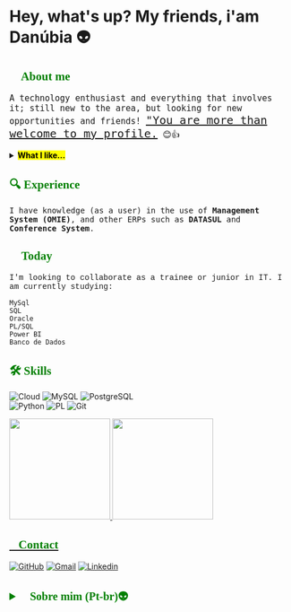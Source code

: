 <!-- <div>
   <style> #mydiv{ 
    animation: mymove 5s infinite;
    color:#39ff14;
    font-family:papyrus;
    text-align:center;
    }
    @keyframes mymove {70% {text-shadow: 10px 15px 05px green;}
    }

 </style>

  <div id="mydiv"> -->

<h1> Hey, what's up? My friends, i'am Danúbia 👽 </h1> 

</div>


 <h2 style="color:green; font-family:times new romam; "> 👀 About me </h2>

<p1 style="font-family:monospace; font-size:15px"> A technology enthusiast and everything that involves it; still new to the area, but looking for new opportunities and friends! <p1 style= "text-decoration:underline; font-family:monospace; font-size:20px"> "You are more than welcome to my profile.</p1> 
 😊👍

<details>
    <summary> 
        <mark>
            <b> What I like... </b>
</mark> 
</summary>

- `🤩 # My passions: games, drawing, music, art and travel;`
- `😝 # Hobbies: In my spare time I love to draw, write stories, and play games.`
- `👁️ # Curiosities: I am self-taught, love learning new technologies and general knowledge. I am always learning programming languages and training to improve them. `
</details>

<h2 style="color:green; font-family:times new romam; "> 🔍 Experience </h2>

<p1 style="font-family:monospace;"> I have knowledge (as a user) in the use of <b>Management System (OMIE)</b>, and other ERPs such as <b>DATASUL</b> and <b>Conference System</b>. </p>

<h2 style="color:green; font-family:times new romam"> 📔 Today </h2> 
<p style="font-family:courier new;"> I'm looking to collaborate as a trainee or junior in IT. I am currently studying: </p>

````
MySql
SQL
Oracle
PL/SQL
Power BI
Banco de Dados
````
<h2 style="color:green; font-family:times new romam"> 🛠️ Skills </h2> 

![Cloud](https://skillicons.dev/icons?i=gcp)
![MySQL](https://skillicons.dev/icons?i=mysql)
![PostgreSQL](https://skillicons.dev/icons?i=postgresql) <br>
![Python](https://img.shields.io/badge/python-3670A0?style=for-the-badge&logo=python&logoColor=ffdd54)
![PL](https://img.shields.io/badge/PL%2FSQL-FFFFFF?style=for-the-badge&logo=oracle&logoColor=FF0000&labelColor=FFFFFF&color=FF0000)
![Git](https://img.shields.io/badge/GIT-E44C30?style=for-the-badge&logo=git&logoColor=white)

<!-- [![Gmail](https://img.shields.io/badge/-Gmail-%23333?style=for-the-badge&logo=gmail&logoColor=white)](mailto:danubia.olivr@gmail.com) 
[![linkedin](https://img.shields.io/badge/linkedin-0A66C2?style=for-the-badge&logo=linkedin&logoColor=white)](https://www.linkedin.com/in/danolivr/)
[![GitHub](https://img.shields.io/badge/GitHub-100000?style=for-the-badge&logo=github&logoColor=white)](https://github.com/SEUUSERNAME) -->


<div>

   <a href="https://github.com/DanubiaOliver">
   <img height="180em" src="https://github-readme-stats.vercel.app/api?username=DanubiaOliver&show_icons=true&theme=merko&include_all_commits=true&count_private=true">
   <img height="180em" src="https://github-readme-stats.vercel.app/api/top-langs/?username=DanubiaOliver&layout=compact&langs_count=6&theme=merko">

</div>


<h2 style="color:green;font-family:times new roman"> 📌Contact </h2>

[![GitHub](https://skillicons.dev/icons?i=github)](https://github.com/DanubiaOliver)
[![Gmail](https://skillicons.dev/icons?i=gmail)](mailto:danubia.olivr@gmail.com)
[![Linkedin](https://skillicons.dev/icons?i=linkedin)](https://www.linkedin.com/in/danolivr/) 
<br>
<br>

<!-- <div style="display: inline_block"> 
  
  <img align="center" alt="MySQL" height="50" width="40" src="https://upload.wikimedia.org/wikipedia/commons/b/b2/Database-mysql.svg"/>
  <img align="center" alt="Oracle" height="50" width="40" src="https://logos-world.net/wp-content/uploads/2020/09/Oracle-Logo.png"/>
  <img align="center" alt="HTML" height="30" width="40" src="https://raw.githubusercontent.com/devicons/devicon/master/icons/html5/html5-original.svg"/>
  <img align="center" alt="CSS" height="30" width="40" src="https://raw.githubusercontent.com/devicons/devicon/master/icons/css3/css3-original.svg"/> -->
   

<details>
<!-- <summary> </summary> -->
<summary style="font-family:Times New Roman;font-size:20px;color:green"> <b>📌Sobre mim (Pt-br)👽</b> 
</summary>

<!-- <div>
   <style> #mydiv{ 
    animation: mymove 5s infinite;
    color:#39ff14;
    font-family:papyrus;
    text-align:center;
    }
    @keyframes mymove {70% {text-shadow: 10px 15px 05px green;}
    }

 </style>

  <div id="mydiv"> -->
  <br>

<h1> E aí? Meus amigos. Prazer sou a Danubia! 👽 </h1> 

</div>

<p1 style="font-family:monospace; font-size:15px"> Sou apaixonada por tecnologia e tudo que a envolve; ainda novata na área, mas a procura de novas oportunidades e amigos! <p1 style= "text-decoration:underline; font-family:monospace; font-size:20px;"> Dito isso, sejam mais que Bem vindos ao meu perfil.</p1>

<mark> <b>O que eu gosto...</b></mark>
> - 🤩 Minhas paixões: jogos, música, arte e viagens;
> - 😝 Curiosidades: Nos meus tempos livres, desenho, jogo, e escrevo histórias.<br>
> - 💻📖 Sou autodidata, adoro aprender novas tecnologias e conhecimentos gerais. Sempre estou me qualificando em linguagens de programação e treinamentos para melhorá-las. 👽

## <h2 style="color:green; font-family:times new romam"> 🔍 Experiência
<p1 style="font-family:courier new;"> Tenho conhecimentos (como usuário) na utilização em sistema de gestão **(OMIE)**, e de outros **ERPs** como o **DATASUL** e o **Sistema de Conferências**. </p1>

## <h2 style="color:green; font-family:times new romam"> 📔 Atualmente
<p1 style="font-family:courier new;"> Estou à procura de colaborar como trainee ou júnior em TI. Atualmente estou estudando: 
````
MySql
SQL
Oracle
Banco de Dados
````

<h2 style="color:green; font-family:times new romam"> 🛠️ Skills </h2> 

![Cloud](https://skillicons.dev/icons?i=gcp)
![MySQL](https://skillicons.dev/icons?i=mysql)
![PostgreSQL](https://skillicons.dev/icons?i=postgresql) <br>
![Python](https://img.shields.io/badge/python-3670A0?style=for-the-badge&logo=python&logoColor=ffdd54)
![PL](https://img.shields.io/badge/PL%2FSQL-FFFFFF?style=for-the-badge&logo=oracle&logoColor=FF0000&labelColor=FFFFFF&color=FF0000)
![Git](https://img.shields.io/badge/GIT-E44C30?style=for-the-badge&logo=git&logoColor=white)
<br> 
<br>
<h2 style="color:green; font-family:times new romam"> 📌Contato </h2>

[![GitHub](https://skillicons.dev/icons?i=github)](https://github.com/DanubiaOliver)
[![Gmail](https://skillicons.dev/icons?i=gmail)](mailto:danubia.olivr@gmail.com)
[![Linkedin](https://skillicons.dev/icons?i=linkedin)](https://www.linkedin.com/in/danolivr/) 

<!-- [![Gmail](https://img.shields.io/badge/-Gmail-%23333?style=for-the-badge&logo=gmail&logoColor=white)](mailto:danubia.olivr@gmail.com)
[![linkedin](https://img.shields.io/badge/linkedin-0A66C2?style=for-the-badge&logo=linkedin&logoColor=white)](https://www.linkedin.com/in/danolivr/) -->

</details>

